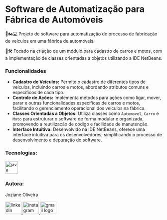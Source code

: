 <h1>Software de Automatização para Fábrica de Automóveis</h1> 

<p align="left">🚗🏍️💻 Projeto de software para automatização do processo de fabricação de veículos em uma fábrica de automóveis. <br>
 
 🔧🛠️ Focado na criação de um módulo para cadastro de carros e motos, com a implementação de classes orientadas a objetos utilizando a IDE NetBeans.</p> 
 
<h3 align="left">Funcionalidades</h3> 
 
<ul> <li><strong>Cadastro de Veículos:</strong> Permite o cadastro de diferentes tipos de veículos, incluindo carros e motos, abordando atributos comuns e específicos de cada tipo.</li> 
<li><strong>Controle de Ações:</strong> Implementa métodos para ações como ligar, mover, parar e outras funcionalidades específicas de carros e motos, facilitando o gerenciamento operacional dos veículos na fábrica.</li> 
<li><strong>Classes Orientadas a Objetos:</strong> Utiliza classes como <code>Automovel</code>, <code>Carro</code> e <code>Moto</code> para estruturar o software de forma modular e organizada, promovendo a reutilização de código e facilidade de manutenção.</li> 
<li><strong>Interface Intuitiva:</strong> Desenvolvido na IDE NetBeans, oferece uma interface intuitiva para os desenvolvedores, simplificando o processo de desenvolvimento e depuração do software.
</li> </ul> <h3 align="left">Tecnologias:</h3> <div align="left"> 
  
<img src="https://cdn.jsdelivr.net/gh/devicons/devicon/icons/java/java-original-wordmark.svg" height="40" alt="java logo" /> 
</div> <h3 align="left">Autora:</h3> <p align="left">Joziane Oliveira</p> <div align="left"> 
   
<a href="https://www.linkedin.com/in/joziane-oliveira-144317182/" target="_blank"> 
<img src="https://raw.githubusercontent.com/maurodesouza/profile-readme-generator/master/src/assets/icons/social/linkedin/default.svg" width="52" height="40" alt="linkedin logo" /> </a> 
<a href="https://www.instagram.com/jozioliveirabr/" target="_blank"> <img src="https://raw.githubusercontent.com/maurodesouza/profile-readme-generator/master/src/assets/icons/social/instagram/default.svg" width="52" height="40" alt="instagram logo" /> </a> 
<a href="mailto:joziane.oliveira@educacao.mg.gov.br" target="_blank"> 
<img src="https://raw.githubusercontent.com/maurodesouza/profile-readme-generator/master/src/assets/icons/social/gmail/default.svg" width="52" height="40" alt="gmail logo" /> </a> </div>
